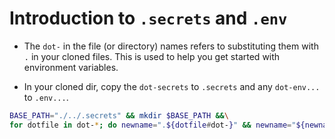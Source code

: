 # Introduction to `.secrets` and `.env`


- The `dot-` in the file (or directory) names refers to substituting them with `.` in your cloned files. This is used to help you get started with environment variables.

- In your cloned dir, copy the `dot-secrets` to `.secrets` and any `dot-env...` to `.env...`.

```bash
BASE_PATH="./../.secrets" && mkdir $BASE_PATH &&\
for dotfile in dot-*; do newname=".${dotfile#dot-}" && newname="${newname%.toml}" && cp "$dotfile" "$BASE_PATH/$newname"; done
```
